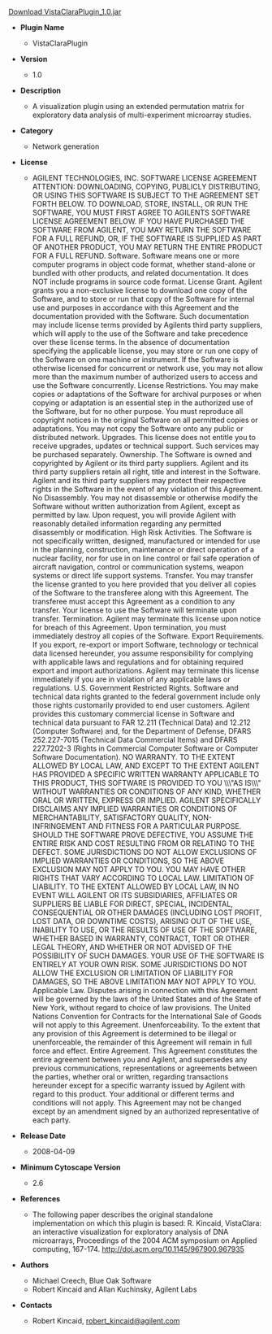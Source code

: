 <a href="VistaClaraPlugin_1.0.jar">Download VistaClaraPlugin_1.0.jar</a>

* __Plugin Name__
  * VistaClaraPlugin
* __Version__
  * 1.0
* __Description__
  * A visualization plugin using an extended permutation matrix for exploratory data analysis of multi-experiment microarray studies.
* __Category__
  * Network generation
* __License__
  * AGILENT TECHNOLOGIES, INC. SOFTWARE LICENSE AGREEMENT ATTENTION: DOWNLOADING, COPYING, PUBLICLY DISTRIBUTING, OR USING THIS SOFTWARE IS SUBJECT TO THE AGREEMENT SET FORTH BELOW. TO DOWNLOAD, STORE, INSTALL, OR RUN THE SOFTWARE, YOU MUST FIRST AGREE TO AGILENTS SOFTWARE LICENSE AGREEMENT BELOW. IF YOU HAVE PURCHASED THE SOFTWARE FROM AGILENT, YOU MAY RETURN THE SOFTWARE FOR A FULL REFUND, OR, IF THE SOFTWARE IS SUPPLIED AS PART OF ANOTHER PRODUCT, YOU MAY RETURN THE ENTIRE PRODUCT FOR A FULL REFUND. Software. Software means one or more computer programs in object code format, whether stand-alone or bundled with other products, and related documentation. It does NOT include programs in source code format. License Grant. Agilent grants you a non-exclusive license to download one copy of the Software, and to store or run that copy of the Software for internal use and purposes in accordance with this Agreement and the documentation provided with the Software. Such documentation may include license terms provided by Agilents third party suppliers, which will apply to the use of the Software and take precedence over these license terms. In the absence of documentation specifying the applicable license, you may store or run one copy of the Software on one machine or instrument. If the Software is otherwise licensed for concurrent or network use, you may not allow more than the maximum number of authorized users to access and use the Software concurrently. License Restrictions. You may make copies or adaptations of the Software for archival purposes or when copying or adaptation is an essential step in the authorized use of the Software, but for no other purpose. You must reproduce all copyright notices in the original Software on all permitted copies or adaptations. You may not copy the Software onto any public or distributed network. Upgrades. This license does not entitle you to receive upgrades, updates or technical support. Such services may be purchased separately. Ownership. The Software is owned and copyrighted by Agilent or its third party suppliers. Agilent and its third party suppliers retain all right, title and interest in the Software. Agilent and its third party suppliers may protect their respective rights in the Software in the event of any violation of this Agreement. No Disassembly. You may not disassemble or otherwise modify the Software without written authorization from Agilent, except as permitted by law. Upon request, you will provide Agilent with reasonably detailed information regarding any permitted disassembly or modification. High Risk Activities. The Software is not specifically written, designed, manufactured or intended for use in the planning, construction, maintenance or direct operation of a nuclear facility, nor for use in on line control or fail safe operation of aircraft navigation, control or communication systems, weapon systems or direct life support systems. Transfer. You may transfer the license granted to you here provided that you deliver all copies of the Software to the transferee along with this Agreement. The transferee must accept this Agreement as a condition to any transfer. Your license to use the Software will terminate upon transfer. Termination. Agilent may terminate this license upon notice for breach of this Agreement. Upon termination, you must immediately destroy all copies of the Software. Export Requirements. If you export, re-export or import Software, technology or technical data licensed hereunder, you assume responsibility for complying with applicable laws and regulations and for obtaining required export and import authorizations. Agilent may terminate this license immediately if you are in violation of any applicable laws or regulations. U.S. Government Restricted Rights. Software and technical data rights granted to the federal government include only those rights customarily provided to end user customers. Agilent provides this customary commercial license in Software and technical data pursuant to FAR 12.211 (Technical Data) and 12.212 (Computer Software) and, for the Department of Defense, DFARS 252.227-7015 (Technical Data Commercial Items) and DFARS 227.7202-3 (Rights in Commercial Computer Software or Computer Software Documentation). NO WARRANTY. TO THE EXTENT ALLOWED BY LOCAL LAW, AND EXCEPT TO THE EXTENT AGILENT HAS PROVIDED A SPECIFIC WRITTEN WARRANTY APPLICABLE TO THIS PRODUCT, THIS SOFTWARE IS PROVIDED TO YOU \\\\\\\"AS IS\\\\\\\" WITHOUT WARRANTIES OR CONDITIONS OF ANY KIND, WHETHER ORAL OR WRITTEN, EXPRESS OR IMPLIED. AGILENT SPECIFICALLY DISCLAIMS ANY IMPLIED WARRANTIES OR CONDITIONS OF MERCHANTABILITY, SATISFACTORY QUALITY, NON-INFRINGEMENT AND FITNESS FOR A PARTICULAR PURPOSE. SHOULD THE SOFTWARE PROVE DEFECTIVE, YOU ASSUME THE ENTIRE RISK AND COST RESULTING FROM OR RELATING TO THE DEFECT. SOME JURISDICTIONS DO NOT ALLOW EXCLUSIONS OF IMPLIED WARRANTIES OR CONDITIONS, SO THE ABOVE EXCLUSION MAY NOT APPLY TO YOU. YOU MAY HAVE OTHER RIGHTS THAT VARY ACCORDING TO LOCAL LAW. LIMITATION OF LIABILITY. TO THE EXTENT ALLOWED BY LOCAL LAW, IN NO EVENT WILL AGILENT OR ITS SUBSIDIARIES, AFFILIATES OR SUPPLIERS BE LIABLE FOR DIRECT, SPECIAL, INCIDENTAL, CONSEQUENTIAL OR OTHER DAMAGES (INCLUDING LOST PROFIT, LOST DATA, OR DOWNTIME COSTS), ARISING OUT OF THE USE, INABILITY TO USE, OR THE RESULTS OF USE OF THE SOFTWARE, WHETHER BASED IN WARRANTY, CONTRACT, TORT OR OTHER LEGAL THEORY, AND WHETHER OR NOT ADVISED OF THE POSSIBILITY OF SUCH DAMAGES. YOUR USE OF THE SOFTWARE IS ENTIRELY AT YOUR OWN RISK. SOME JURISDICTIONS DO NOT ALLOW THE EXCLUSION OR LIMITATION OF LIABILITY FOR DAMAGES, SO THE ABOVE LIMITATION MAY NOT APPLY TO YOU. Applicable Law. Disputes arising in connection with this Agreement will be governed by the laws of the United States and of the State of New York, without regard to choice of law provisions. The United Nations Convention for Contracts for the International Sale of Goods will not apply to this Agreement. Unenforceability. To the extent that any provision of this Agreement is determined to be illegal or unenforceable, the remainder of this Agreement will remain in full force and effect. Entire Agreement. This Agreement constitutes the entire agreement between you and Agilent, and supersedes any previous communications, representations or agreements between the parties, whether oral or written, regarding transactions hereunder except for a specific warranty issued by Agilent with regard to this product. Your additional or different terms and conditions will not apply. This Agreement may not be changed except by an amendment signed by an authorized representative of each party.

 


* __Release Date__
  * 2008-04-09
* __Minimum Cytoscape Version__
  * 2.6
* __References__
  * The following paper describes the original standalone implementation on which this plugin is based:
R. Kincaid, VistaClara: an interactive visualization for exploratory analysis of DNA microarrays, Proceedings of the 2004 ACM symposium on Applied computing, 167-174.
http://doi.acm.org/10.1145/967900.967935
* __Authors__
  * Michael Creech, Blue Oak Software
  * Robert Kincaid and Allan Kuchinsky, Agilent Labs
* __Contacts__
  * Robert Kincaid, robert_kincaid@agilent.com
